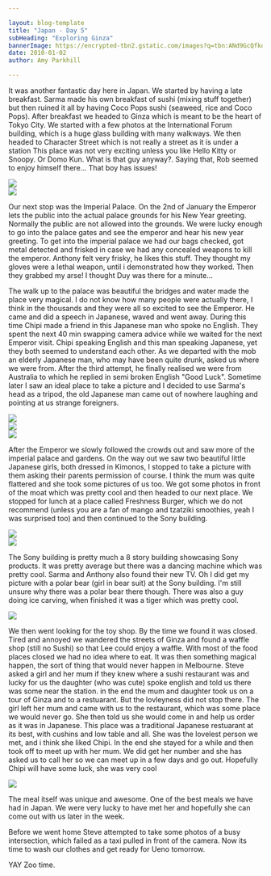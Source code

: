 ```yaml
---

layout: blog-template
title: "Japan - Day 5"
subHeading: "Exploring Ginza"
bannerImage: https://encrypted-tbn2.gstatic.com/images?q=tbn:ANd9GcQfkosNw-i8kfLs6q8nnTX8JtVpH12AcGxjPbHlDfEx_kGjx1ru
date: 2010-01-02
author: Amy Parkhill

---
```

It was another fantastic day here in Japan. We started by having a late breakfast. Sarma made his own breakfast of sushi (mixing stuff together) but then ruined it all by having Coco Pops sushi (seaweed, rice and Coco Pops). After breakfast we headed to Ginza which is meant to be the heart of Tokyo City. We started with a few photos at the International Forum building, which is a huge glass building with many walkways. We then headed to Character Street which is not really a street as it is under a station This place was not very exciting unless you like Hello Kitty or Snoopy. Or Domo Kun. What is that guy anyway?. Saying that, Rob seemed to enjoy himself there... That boy has issues!

<div class="center-image"><img src="https://lh3.googleusercontent.com/V9u--YQZl6wKsWKJGnwH5dHrBJBe5tYn3lELvGdseo4mVYghelOGF9zYjyJxY1XpKjZUjtU4Bh8eGX3fegUBnzXe5VdIi1xSxrXKD72xXPzMYobok-334YB2dT2avH1Wc5my2A" /></div>
<div class="center-image"><img src="https://lh3.googleusercontent.com/dMRVu76ADktloh6kgNlsmDslYIIpaYboPW2qUyddSZFQLjQdZYS5HT81kYmyOGgxM7msR917YsrbqBk4WBFgEf5bFnVcckh18Da2YKOiDvbgop_xd_4dj9yMOnlWKS-0T2ASaQ" /></div>

Our next stop was the Imperial Palace. On the 2nd of January the Emperor lets the public into the actual palace grounds for his New Year greeting. Normally the public are not allowed into the grounds. We were lucky enough to go into the palace gates and see the emperor and hear his new year greeting. To get into the imperial palace we had our bags checked, got metal detected and frisked in case we had any concealed weapons to kill the emperor. Anthony felt very frisky, he likes this stuff. They thought my gloves were a lethal weapon, until i demonstrated how they worked. Then they grabbed my arse! I thought Duy was there for a minute... 

The walk up to the palace was beautiful the bridges and water made the place very magical. I do not know how many people were actually there, I think in the thousands and they were all so excited to see the Emperor. He came and did a speech in Japanese, waved and went away. During this time Chipi made a friend in this Japanese man who spoke no English. They spent the next 40 min swapping camera advice while we waited for the next Emperor visit. Chipi speaking English and this man speaking Japanese, yet they both seemed to understand each other. As we departed with the mob an elderly Japanese man, who may have been quite drunk, asked us where we were from. After the third attempt, he finally realised we were from Australia to which he replied in semi broken English "Good Luck". Sometime later I saw an ideal place to take a picture and I decided to use Sarma's head as a tripod, the old Japanese man came out of nowhere laughing and pointing at us strange foreigners. 

<div class="center-image"><img src="https://lh3.googleusercontent.com/tk8gSiSnyL2j6_ToEmWAQNPb5LUZv1TTb4KXzSJIr5bjZGUZ7LokmB5CB40E2gFGL0Lxd3v7wOJG-LZRFzrfO-pi3N8oCtUn_2A110Z4UKpvPfLGCGEstC4QThjeRShncy7gqg" /></div>
<div class="center-image"><img src="https://lh3.googleusercontent.com/Y4Vkdif4zL72J9L1NfhHOInozpIDrcgYZgBSmYyF27qNWSuZaMdP2jhOGNk5YYuHfHsjJMxz81-_R4M2sChc0K4dek1jXv2Yq4EBnX2gE3N_CstA2p42WTiVwF6AxSe4Ir3w2g" /></div>
<div class="center-image"><img src="https://lh3.googleusercontent.com/OLsk-8pg5cCklgmsHtBXM6BjbkX5wEJm0FXDESnfGMMPoilGe7jYgL7Qt5FNi_1sUjlfhN0LRVnmq5o6avy3yqMdfX9yuexRyVNIhfIbSezxESnGT5AACCEbaC9u7VwNSk7zjQ" /></div>

After the Emperor we slowly followed the crowds out and saw more of the imperial palace and gardens. On the way out we saw two beautiful little Japanese girls, both dressed in Kimonos, I stopped to take a picture with them asking their parents permission of course. I think the mum was quite flattered and she took some pictures of us too. We got some photos in front of the moat which was pretty cool and then headed to our next place. We stopped for lunch at a place called Freshness Burger, which we do not recommend (unless you are a fan of mango and tzatziki smoothies, yeah I was surprised too) and then continued to the Sony building.

<div class="center-image"><img src="https://lh3.googleusercontent.com/6991tqu58sWSMLGlPH7P_eoDfEM50bzDyX00IxYj-FFtrQzTBRSdQyWYOH4XHu6zio6HsLbKhfwZqLMKBlOep3PzFKB_-hhEqYM0-6dT4fepRlVj4-nIZYQhh1V02Yl2V8oCQQ" /></div>
<div class="center-image"><img src="https://lh3.googleusercontent.com/r-v80UHGrw7x848ZCG2CElaMcmDokgMT3zfi-yncqbB2OXkguuf4WMoHkr0d5eZk4gAH9gICq6rXieoM4eJJROa0doeJuwE1tvsf_jqkhQ7QHPkfjd9xqeTwa_WhHTvBX5kS3A" /></div>

The Sony building is pretty much a 8 story building showcasing Sony products. It was pretty average but there was a dancing machine which was pretty cool. Sarma and Anthony also found their new TV. Oh I did get my picture with a polar bear (girl in bear suit) at the Sony building. I'm still unsure why there was a polar bear there though. There was also a guy doing ice carving, when finished it was a tiger which was pretty cool.

<div class="center-image"><img src="https://lh3.googleusercontent.com/HEee9jcjOvmD7unkRSvsVA8oRAtQYwnJc8gFE6AEZpO8j09_pOdRtrRaehX0AlnRL9M5_UBO4U7zgvwn7iVzitgJgfyXFGBSWr4GjB5CjKr09kqM3aG2vc6jGxBy1vKb5_EPPw" /></div>

We then went looking for the toy shop. By the time we found it was closed. Tired and annoyed we wandered the streets of Ginza and found a waffle shop (still no Sushi) so that Lee could enjoy a waffle. With most of the food places closed we had no idea where to eat. It was then something magical happen, the sort of thing that would never happen in Melbourne. Steve asked a girl and her mum if they knew where a sushi restaurant was and lucky for us the daughter (who was cute) spoke english and told us there was some near the station. in the end the mum and daughter took us on a tour of Ginza and to a restuarant. But the lovleyness did not stop there. The girl left her mum and came with us to the restaurant, which was some place we would never go. She then told us she would come in and help us order as it was in Japanese. This place was a traditional Japanese restuarant at its best, with cushins and low table and all. She was the lovelest person we met, and i think she liked Chipi. In the end she stayed for a while and then took off to meet up with her mum. We did get her number and she has asked us to call her so we can meet up in a few days and go out. Hopefully Chipi will have some luck, she was very cool

<div class="center-image"><img src="https://lh3.googleusercontent.com/5_u9EW1hUeNlJqJCsDx4MkIwZUkihXwT-wtZpuQ--gYUmC9yA2u_f6zj958oxsQYRlkSuKlhYK0jmafcFi_gfw0Uuj4jUd7I415I0Zp_kod_tRsIPa3rlElMV3QylIWdmV7Rew" /></div>

The meal itself was unique and awesome. One of the best meals we have had in Japan. We were very lucky to have met her and hopefully she can come out with us later in the week.

Before we went home Steve attempted to take some photos of a busy intersection, which failed as a taxi pulled in front of the camera. Now its time to wash our clothes and get ready for Ueno tomorrow. 

YAY Zoo time.